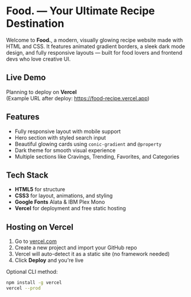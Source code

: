 # Food. — Your Ultimate Recipe Destination

Welcome to **Food.**, a modern, visually glowing recipe website made with HTML and CSS. It features animated gradient borders, a sleek dark mode design, and fully responsive layouts — built for food lovers and frontend devs who love creative UI.

## Live Demo

Planning to deploy on **Vercel**  
(Example URL after deploy: https://food-recipe.vercel.app)

## Features

- Fully responsive layout with mobile support
- Hero section with styled search input
- Beautiful glowing cards using `conic-gradient` and `@property`
- Dark theme for smooth visual experience
- Multiple sections like Cravings, Trending, Favorites, and Categories

## Tech Stack

- **HTML5** for structure
- **CSS3** for layout, animations, and styling
- **Google Fonts** Alata & IBM Plex Mono
- **Vercel** for deployment and free static hosting

## Hosting on Vercel

1. Go to [vercel.com](https://vercel.com)
2. Create a new project and import your GitHub repo
3. Vercel will auto-detect it as a static site (no framework needed)
4. Click **Deploy** and you're live

Optional CLI method:
```bash
npm install -g vercel
vercel --prod
